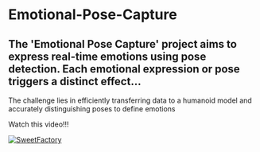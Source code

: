 ﻿# Emotional-Pose-Capture


## The 'Emotional Pose Capture' project aims to express real-time emotions using pose detection. Each emotional expression or pose triggers a distinct effect... 

The challenge lies in efficiently transferring data to a humanoid model and accurately distinguishing poses to define emotions


Watch this video!!!

[![SweetFactory](https://img.youtube.com/vi/p62KlpovS6U/0.jpg)](https://youtu.be/p62KlpovS6U)
